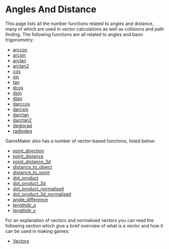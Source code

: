# Angles And Distance

This page lists all the number functions related to angles and distance,
many of which are used in vector calculations as well as collisions and
path finding. The following functions are all related to angles and
basic trigonometry:

-   [arccos](arccos)
-   [arcsin](arcsin)
-   [arctan](arctan)
-   [arctan2](arctan2)
-   [cos](cos)
-   [sin](sin)
-   [tan](tan)
-   [dcos](dcos)
-   [dsin](dsin)
-   [dtan](dtan)
-   [darccos](darccos)
-   [darcsin](darcsin)
-   [darctan](darctan)
-   [darctan2](darctan2)
-   [degtorad](degtorad)
-   [radtodeg](radtodeg)

GameMaker also has a number of vector-based functions, listed below:

-   [point_direction](point_direction)
-   [point_distance](point_distance)
-   [point_distance_3d](point_distance_3d)
-   [distance_to_object](distance_to_object)
-   [distance_to_point](distance_to_point)
-   [dot_product](dot_product)
-   [dot_product_3d](dot_product_3d)
-   [dot_product_normalised](dot_product_normalised)
-   [dot_product_3d_normalised](dot_product_3d_normalised)
-   [angle_difference](angle_difference)
-   [lengthdir_x](lengthdir_x)
-   [lengthdir_y](lengthdir_y)

For an explanation of vectors and normalised vectors you can read the
following section which give a brief overview of what is a vector and
how it can be used in making games:

-   [Vectors](../../../../Additional_Information/Vectors)
